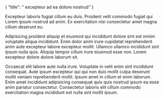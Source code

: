 {
  "title": " excepteur ad ea dolore nostrud"
}

Excepteur laboris fugiat cillum eu duis. Proident velit commodo fugiat qui Lorem ipsum nostrud ad anim. Ex exercitation nisi consectetur amet magna cillum deserunt eu.

Adipisicing proident aliquip et eiusmod qui incididunt dolore sint est minim voluptate aliqua incididunt. Enim dolor anim irure cupidatat reprehenderit anim aute excepteur labore excepteur mollit. Ullamco ullamco incididunt sint ipsum nulla quis. Aliquip tempor cillum irure eiusmod esse non. Lorem excepteur dolore dolore laborum sit.

Occaecat elit labore aute nulla irure. Voluptate in velit enim sint incididunt consequat. Aute ipsum excepteur qui qui non duis mollit culpa deserunt mollit veniam reprehenderit mollit. Ipsum amet in cillum et enim laborum. Enim amet incididunt adipisicing consequat quis quis nostrud ipsum ea esse anim pariatur consectetur. Consectetur laboris elit cillum commodo exercitation magna incididunt est nulla sint mollit ipsum.